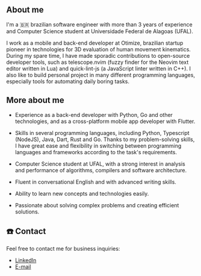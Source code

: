 ## About me

I'm a 🇧🇷 brazilian software engineer with more than 3 years of experience and
Computer Science student at Universidade Federal de Alagoas (UFAL).

I work as a mobile and back-end developer at Otimize, brazilian startup pioneer
in technologies for 3D evaluation of human movement kinematics. During my spare
time, I have made sporadic contributions to open-source developer tools, such
as telescope.nvim (fuzzy finder for the Neovim text editor written in Lua) and
quick-lint-js (a JavaScript linter written in C++). I also like to build
personal project in many different programming languages, especially tools for
automating daily boring tasks.

## More about me

- Experience as a back-end developer with Python, Go and other technologies,
  and as a cross-platform mobile app developer with Flutter.

- Skills in several programming languages, including Python, Typescript
  (NodeJS), Java, Dart, Rust and Go. Thanks to my problem-solving skills, I
  have great ease and flexibility in switching between programming languages
  and frameworks according to the task's requirements.

- Computer Science student at UFAL, with a strong interest in analysis and
  performance of algorithms, compilers and software architecture.

- Fluent in conversational English and with advanced writing skills.

- Ability to learn new concepts and technologies easily.

- Passionate about solving complex problems and creating efficient solutions.

## ☎️ Contact

Feel free to contact me for business inquiries:

- [LinkedIn](https://www.linkedin.com/in/hicaromiguel/)
- [E-mail](mailto:hdanrlley1@gmail.com)
